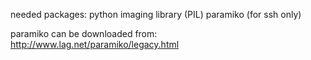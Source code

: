 needed packages:
  python imaging library (PIL)
  paramiko (for ssh only)

paramiko can be downloaded from:
	http://www.lag.net/paramiko/legacy.html
	
